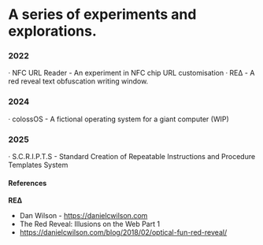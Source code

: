 # A series of experiments and explorations.

### 2022
· NFC URL Reader - An experiment in NFC chip URL customisation
· REΔ - A red reveal text obfuscation writing window.

### 2024
· colossOS - A fictional operating system for a giant computer (WIP)

### 2025
· S.C.R.I.P.T.S - Standard Creation of Repeatable Instructions and Procedure Templates System

#### References


**REΔ**
- Dan Wilson - https://danielcwilson.com
- The Red Reveal: Illusions on the Web Part 1
- https://danielcwilson.com/blog/2018/02/optical-fun-red-reveal/
